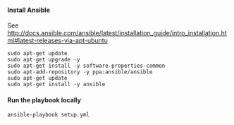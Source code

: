 
#### Install Ansible

See http://docs.ansible.com/ansible/latest/installation_guide/intro_installation.html#latest-releases-via-apt-ubuntu

```
sudo apt-get update
sudo apt-get upgrade -y
sudo apt-get install -y software-properties-common
sudo apt-add-repository -y ppa:ansible/ansible
sudo apt-get update
sudo apt-get install -y ansible
```

#### Run the playbook locally

```
ansible-playbook setup.yml
```
